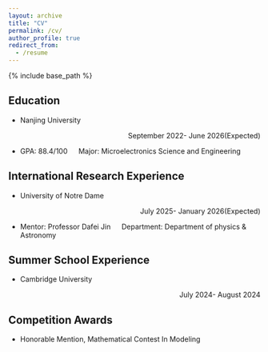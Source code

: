```yaml
---
layout: archive
title: "CV"
permalink: /cv/
author_profile: true
redirect_from:
  - /resume
---
```


{% include base_path %}

## Education

* Nanjing University &emsp;                      <p align="right">September 2022- June 2026(Expected)</p>
* GPA: 88.4/100 &emsp; Major: Microelectronics Science and Engineering

## International Research Experience

* University of Notre Dame &emsp;                <p align="right">July 2025- January 2026(Expected)</p>
* Mentor: Professor Dafei Jin &emsp; Department: Department of physics & Astronomy
  
## Summer School Experience

* Cambridge University &emsp;                    <p align="right">July 2024- August 2024</p>

## Competition Awards
* Honorable Mention, Mathematical Contest In Modeling 

